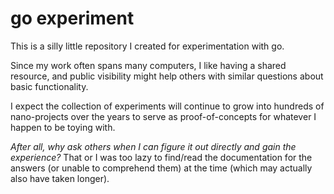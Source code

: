 
# go experiment

This is a silly little repository I created for experimentation with go.

Since my work often spans many computers, I like having a shared resource, and public visibility might help others with similar questions about basic functionality.

I expect the collection of experiments will continue to grow into hundreds of nano-projects over the years to serve as proof-of-concepts for whatever I happen to be toying with.

_After all, why ask others when I can figure it out directly and gain the experience?_  That or I was too lazy to find/read the documentation for the answers (or unable to comprehend them) at the time (which may actually also have taken longer).
